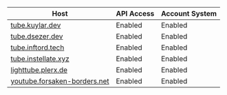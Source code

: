 | Host                                                  | API Access | Account System |
|-------------------------------------------------------| ---------- | -------------- |
| [tube.kuylar.dev](https://tube.kuylar.dev/)           | Enabled    | Enabled        |
| [tube.dsezer.dev](https://tube.dsezer.dev/)           | Enabled    | Enabled        |
| [tube.inftord.tech](https://tube.inftord.tech/)       | Enabled    | Enabled        |
| [tube.instellate.xyz](https://tube.instellate.xyz/)   | Enabled    | Enabled        |
| [lighttube.plerx.de](https://lighttube.plerx.de/)     | Enabled    | Enabled        |
| [youtube.forsaken-borders.net](https://youtube.forsaken-borders.net/)     | Enabled    | Enabled        |
